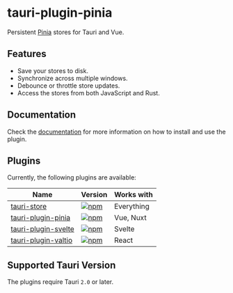 # tauri-plugin-pinia

Persistent [Pinia](https://pinia.vuejs.org/) stores for Tauri and Vue.

## Features

- Save your stores to disk.
- Synchronize across multiple windows.
- Debounce or throttle store updates.
- Access the stores from both JavaScript and Rust.

## Documentation

Check the [documentation](https://tb.dev.br/tauri-store/guide/getting-started?plugin=tauri-plugin-pinia) for more information on how to install and use the plugin.

## Plugins

Currently, the following plugins are available:

| Name                                                                                                  | Version                                                                                                           | Works with |
| ----------------------------------------------------------------------------------------------------- | ----------------------------------------------------------------------------------------------------------------- | ---------- |
| [tauri-store](https://tb.dev.br/tauri-store/guide/getting-started?plugin=tauri-store)                 | [![npm](https://img.shields.io/npm/v/tauri-store.svg)](https://www.npmjs.com/package/tauri-store)                 | Everything |
| [tauri-plugin-pinia](https://tb.dev.br/tauri-store/guide/getting-started?plugin=tauri-plugin-pinia)   | [![npm](https://img.shields.io/npm/v/tauri-plugin-pinia.svg)](https://www.npmjs.com/package/tauri-plugin-pinia)   | Vue, Nuxt  |
| [tauri-plugin-svelte](https://tb.dev.br/tauri-store/guide/getting-started?plugin=tauri-plugin-svelte) | [![npm](https://img.shields.io/npm/v/tauri-plugin-svelte.svg)](https://www.npmjs.com/package/tauri-plugin-svelte) | Svelte     |
| [tauri-plugin-valtio](https://tb.dev.br/tauri-store/guide/getting-started?plugin=tauri-plugin-valtio) | [![npm](https://img.shields.io/npm/v/tauri-plugin-valtio.svg)](https://www.npmjs.com/package/tauri-plugin-valtio) | React      |

## Supported Tauri Version

The plugins require Tauri `2.0` or later.
